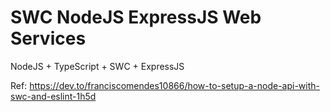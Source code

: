 # SWC NodeJS ExpressJS Web Services

NodeJS + TypeScript + SWC + ExpressJS

Ref: https://dev.to/franciscomendes10866/how-to-setup-a-node-api-with-swc-and-eslint-1h5d
